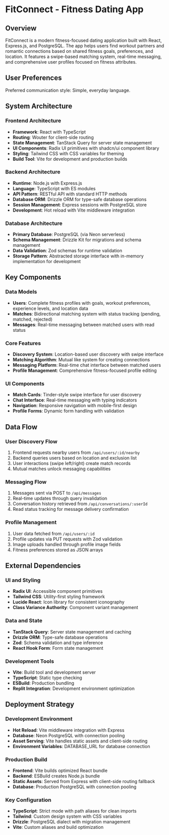 # FitConnect - Fitness Dating App

## Overview

FitConnect is a modern fitness-focused dating application built with React, Express.js, and PostgreSQL. The app helps users find workout partners and romantic connections based on shared fitness goals, preferences, and location. It features a swipe-based matching system, real-time messaging, and comprehensive user profiles focused on fitness attributes.

## User Preferences

Preferred communication style: Simple, everyday language.

## System Architecture

### Frontend Architecture
- **Framework**: React with TypeScript
- **Routing**: Wouter for client-side routing
- **State Management**: TanStack Query for server state management
- **UI Components**: Radix UI primitives with shadcn/ui component library
- **Styling**: Tailwind CSS with CSS variables for theming
- **Build Tool**: Vite for development and production builds

### Backend Architecture
- **Runtime**: Node.js with Express.js
- **Language**: TypeScript with ES modules
- **API Pattern**: RESTful API with standard HTTP methods
- **Database ORM**: Drizzle ORM for type-safe database operations
- **Session Management**: Express sessions with PostgreSQL store
- **Development**: Hot reload with Vite middleware integration

### Database Architecture
- **Primary Database**: PostgreSQL (via Neon serverless)
- **Schema Management**: Drizzle Kit for migrations and schema management
- **Data Validation**: Zod schemas for runtime validation
- **Storage Pattern**: Abstracted storage interface with in-memory implementation for development

## Key Components

### Data Models
- **Users**: Complete fitness profiles with goals, workout preferences, experience levels, and location data
- **Matches**: Bidirectional matching system with status tracking (pending, matched, rejected)
- **Messages**: Real-time messaging between matched users with read status

### Core Features
- **Discovery System**: Location-based user discovery with swipe interface
- **Matching Algorithm**: Mutual like system for creating connections
- **Messaging Platform**: Real-time chat interface between matched users
- **Profile Management**: Comprehensive fitness-focused profile editing

### UI Components
- **Match Cards**: Tinder-style swipe interface for user discovery
- **Chat Interface**: Real-time messaging with typing indicators
- **Navigation**: Responsive navigation with mobile-first design
- **Profile Forms**: Dynamic form handling with validation

## Data Flow

### User Discovery Flow
1. Frontend requests nearby users from `/api/users/:id/nearby`
2. Backend queries users based on location and exclusion list
3. User interactions (swipe left/right) create match records
4. Mutual matches unlock messaging capabilities

### Messaging Flow
1. Messages sent via POST to `/api/messages`
2. Real-time updates through query invalidation
3. Conversation history retrieved from `/api/conversations/:userId`
4. Read status tracking for message delivery confirmation

### Profile Management
1. User data fetched from `/api/users/:id`
2. Profile updates via PUT requests with Zod validation
3. Image uploads handled through profile image fields
4. Fitness preferences stored as JSON arrays

## External Dependencies

### UI and Styling
- **Radix UI**: Accessible component primitives
- **Tailwind CSS**: Utility-first styling framework
- **Lucide React**: Icon library for consistent iconography
- **Class Variance Authority**: Component variant management

### Data and State
- **TanStack Query**: Server state management and caching
- **Drizzle ORM**: Type-safe database operations
- **Zod**: Schema validation and type inference
- **React Hook Form**: Form state management

### Development Tools
- **Vite**: Build tool and development server
- **TypeScript**: Static type checking
- **ESBuild**: Production bundling
- **Replit Integration**: Development environment optimization

## Deployment Strategy

### Development Environment
- **Hot Reload**: Vite middleware integration with Express
- **Database**: Neon PostgreSQL with connection pooling
- **Asset Serving**: Vite handles static assets and client-side routing
- **Environment Variables**: DATABASE_URL for database connection

### Production Build
- **Frontend**: Vite builds optimized React bundle
- **Backend**: ESBuild creates Node.js bundle
- **Static Assets**: Served from Express with client-side routing fallback
- **Database**: Production PostgreSQL with connection pooling

### Key Configuration
- **TypeScript**: Strict mode with path aliases for clean imports
- **Tailwind**: Custom design system with CSS variables
- **Drizzle**: PostgreSQL dialect with migration management
- **Vite**: Custom aliases and build optimization